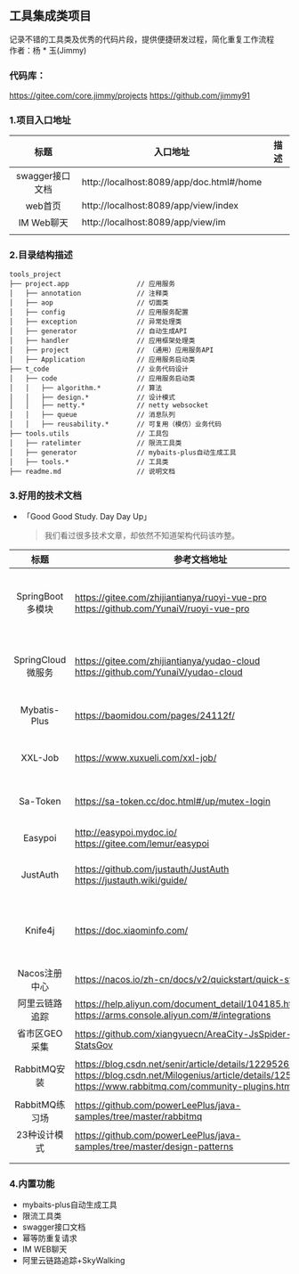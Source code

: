 
## 工具集成类项目

记录不错的工具类及优秀的代码片段，提供便捷研发过程，简化重复工作流程 <br/>
作者：杨 * 玉(Jimmy)

### 代码库：
https://gitee.com/core.jimmy/projects
https://github.com/jimmy91

### 1.项目入口地址
|     标题      | 入口地址                                     | 描述  |
|:-----------:|------------------------------------------|-----|
| swagger接口文档 | http://localhost:8089/app/doc.html#/home |     |
|    web首页    | http://localhost:8089/app/view/index     |     |
|  IM Web聊天   | http://localhost:8089/app/view/im        |     |
|             |                                          |     |


### 2.目录结构描述
```
tools_project
├── project.app                 // 应用服务
│   ├── annotation              // 注释类
│   ├── aop                     // 切面类
│   ├── config                  // 应用服务配置
│   ├── exception               // 异常处理类
│   ├── generator               // 自动生成API
│   ├── handler                 // 应用框架处理类
│   ├── project                 // （通用）应用服务API
│   ├── Application             // 应用服务启动类
├── t_code                      // 业务代码设计
│   ├── code                    // 应用服务启动类
│   │   ├── algorithm.*         // 算法 
│   │   ├── design.*            // 设计模式 
│   │   ├── netty.*             // netty websocket 
│   │   ├── queue               // 消息队列
│   │   ├── reusability.*       // 可复用（模仿）业务代码
├── tools.utils                 // 工具包
│   ├── ratelimter              // 限流工具类
│   ├── generator               // mybaits-plus自动生成工具
│   ├── tools.*                 // 工具类
├── readme.md                   // 说明文档

```
###  3.好用的技术文档
* 「Good Good Study. Day Day Up」
    > 我们看过很多技术文章，却依然不知道架构代码该咋整。
  > 
|       标题        | 参考文档地址                                                                                                                                                                       | 描述                      |
|:---------------:|------------------------------------------------------------------------------------------------------------------------------------------------------------------------------|-------------------------|
| SpringBoot 多模块  | https://gitee.com/zhijiantianya/ruoyi-vue-pro <br/>   https://github.com/YunaiV/ruoyi-vue-pro                                                                                | 芋道源码-最强的后台管理系统  -mini分支 |
| SpringCloud 微服务 | https://gitee.com/zhijiantianya/yudao-cloud <br/>   https://github.com/YunaiV/yudao-cloud                                                                                    | 芋道源码-最强的后台管理系统          |
|  Mybatis-Plus   | https://baomidou.com/pages/24112f/                                                                                                                                           | MyBatis的增强工具            |
|     XXL-Job     | https://www.xuxueli.com/xxl-job/                                                                                                                                             | 分布式任务调度平台               |
|    Sa-Token     | https://sa-token.cc/doc.html#/up/mutex-login                                                                                                                                 | 轻量级 Java 权限认证框架         |
|     Easypoi     | http://easypoi.mydoc.io/ <br/> https://gitee.com/lemur/easypoi                                                                                                               | 文档处理工具                  |
|    JustAuth     | https://github.com/justauth/JustAuth <br/> https://justauth.wiki/guide/                                                                                                      | 第三方授权登录的工具类库            |
|     Knife4j     | https://doc.xiaominfo.com/                                                                                                                                                   | 集成Swagger生成Api文档的增强解决方案 |
|    Nacos注册中心    | https://nacos.io/zh-cn/docs/v2/quickstart/quick-start.html                                                                                                                   |                         |
|     阿里云链路追踪     | https://help.aliyun.com/document_detail/104185.html <br> https://arms.console.aliyun.com/#/integrations                                                                      |                         |
|    省市区GEO采集     | https://github.com/xiangyuecn/AreaCity-JsSpider-StatsGov                                                                                                                     |                         |
|   RabbitMQ安装    | https://blog.csdn.net/senir/article/details/122952669  <br> https://blog.csdn.net/Milogenius/article/details/125224527  <br> https://www.rabbitmq.com/community-plugins.html | RabbitMQ 安装及插件          |
  |   RabbitMQ练习场   | https://github.com/powerLeePlus/java-samples/tree/master/rabbitmq                                                                                                            |                         |
|     23种设计模式     | https://github.com/powerLeePlus/java-samples/tree/master/design-patterns                                                                                                     |                         |
|                 |                                                                                                                                                                              |                         |
|                 |                                                                                                                                                                              |                         |


###  4.内置功能
 
* mybaits-plus自动生成工具
* 限流工具类
* swagger接口文档
* 幂等防重复请求
* IM WEB聊天
* 阿里云链路追踪+SkyWalking
 
